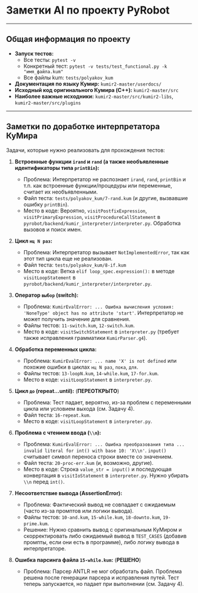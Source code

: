 # Заметки AI по проекту PyRobot

---

## Общая информация по проекту

* **Запуск тестов:**
  * Все тесты: `pytest -v`
  * Конкретный тест: `pytest -v tests/test_functional.py -k "имя_файла.kum"`
  * Все файлы kum: `tests/polyakov_kum`
* **Документация по языку Кумир:** `kumir2-master/userdocs/`
* **Исходный код оригинального Кумира (C++):** `kumir2-master/src`
* **Наиболее важные исходники:** `kumir2-master/src/kumir2-libs`, `kumir2-master/src/plugins`

---

## Заметки по доработке интерпретатора КуМира

Задачи, которые нужно реализовать для прохождения тестов:

1. **Встроенные функции `irand` и `rand` (а также необъявленные идентификаторы типа `printBin`):**
    * Проблема: Интерпретатор не распознает `irand`, `rand`, `printBin` и т.п. как встроенные функции/процедуры или переменные, считает их необъявленными.
    * Файл теста: `tests/polyakov_kum/7-rand.kum` (и другие, вызвавшие ошибку `printBin`).
    * Место в коде: Вероятно, `visitPostfixExpression`, `visitPrimaryExpression`, `visitProcedureCallStatement` в `pyrobot/backend/kumir_interpreter/interpreter.py`. Обработка вызовов и поиск имен.

2. **Цикл `нц N раз`:**
    * Проблема: Интерпретатор вызывает `NotImplementedError`, так как этот тип цикла еще не реализован.
    * Файл теста: `tests/polyakov_kum/8-if.kum`
    * Место в коде: Ветка `elif loop_spec.expression():` в методе `visitLoopStatement` в `pyrobot/backend/kumir_interpreter/interpreter.py`.

3. **Оператор `выбор` (switch):**
    * Проблема: `KumirEvalError: ... Ошибка вычисления условия: 'NoneType' object has no attribute 'start'`. Интерпретатор не может получить значение для сравнения.
    * Файлы тестов: `11-switch.kum`, `12-switch.kum`.
    * Место в коде: `visitSwitchStatement` в `interpreter.py` (требует также исправления грамматики `KumirParser.g4`).

4. **Обработка переменных цикла:**
    * Проблема: `KumirEvalError: ... name 'X' is not defined` или похожие ошибки в циклах `нц N раз`, `пока`, `для`.
    * Файлы тестов: `13-loopN.kum`, `14-while.kum`, `17-for.kum`.
    * Место в коде: `visitLoopStatement` в `interpreter.py`.

5. **Цикл `до` (repeat...until):** (**ПЕРЕОТКРЫТО**)
    * Проблема: Тест падает, вероятно, из-за проблем с переменными цикла или условием выхода (см. Задачу 4).
    * Файл теста: `16-repeat.kum`.
    * Место в коде: `visitLoopStatement` в `interpreter.py`.

6. **Проблема с чтением ввода (`\\n`):**
    * Проблема: `KumirEvalError: ... Ошибка преобразования типа ... invalid literal for int() with base 10: 'X\\n'`. `input()` считывает символ переноса строки вместе со значением.
    * Файл теста: `20-proc-err.kum` (и, возможно, другие).
    * Место в коде: Строка `value_str = input()` и последующая конвертация в `visitIoStatement` в `interpreter.py`. Нужно убирать `\\n` перед `int()`.

7. **Несоответствие вывода (AssertionError):**
    * Проблема: Фактический вывод не совпадает с ожидаемым (часто из-за промптов или логики вывода).
    * Файлы тестов: `10-and.kum`, `15-while.kum`, `18-downto.kum`, `19-prime.kum`.
    * Решение: Нужно сравнить вывод с оригинальным КуМиром и скорректировать либо ожидаемый вывод в `TEST_CASES` (добавив промпты, если они есть в программе), либо логику вывода в интерпретаторе.

8. **Ошибка парсинга файла `15-while.kum`:** (**РЕШЕНО**)
    * Проблема: Парсер ANTLR не мог обработать файл. Проблема решена после генерации парсера и исправления путей. Тест теперь запускается, но падает при выполнении (см. Задачу 4).
